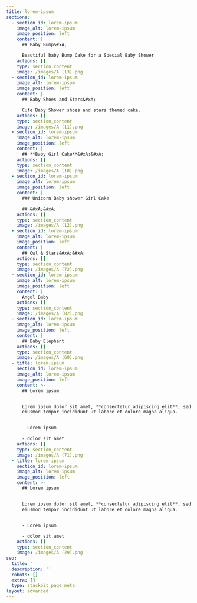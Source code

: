 ```yaml
---
title: lorem-ipsum
sections:
  - section_id: lorem-ipsum
    image_alt: lorem-ipsum
    image_position: left
    content: |
      ## Baby Bump&#xA;

      Beautiful baby Bump Cake for a Special Baby Shower
    actions: []
    type: section_content
    image: /images/A (13).png
  - section_id: lorem-ipsum
    image_alt: lorem-ipsum
    image_position: left
    content: |
      ## Baby Shoes and Stars&#xA;

      Cute Baby Shower shoes and stars themed cake.
    actions: []
    type: section_content
    image: /images/A (11).png
  - section_id: lorem-ipsum
    image_alt: lorem-ipsum
    image_position: left
    content: |
      ## **Baby Girl Cake**&#xA;&#xA;
    actions: []
    type: section_content
    image: /images/A (10).png
  - section_id: lorem-ipsum
    image_alt: lorem-ipsum
    image_position: left
    content: |
      ### Unicorn Baby shower Girl Cake

      ## &#xA;&#xA;
    actions: []
    type: section_content
    image: /images/A (12).png
  - section_id: lorem-ipsum
    image_alt: lorem-ipsum
    image_position: left
    content: |
      ## Owl & Stars&#xA;&#xA;
    actions: []
    type: section_content
    image: /images/A (72).png
  - section_id: lorem-ipsum
    image_alt: lorem-ipsum
    image_position: left
    content: |
      Angel Baby
    actions: []
    type: section_content
    image: /images/A (82).png
  - section_id: lorem-ipsum
    image_alt: lorem-ipsum
    image_position: left
    content: |
      ## Baby Elephant
    actions: []
    type: section_content
    image: /images/A (60).png
  - title: lorem-ipsum
    section_id: lorem-ipsum
    image_alt: lorem-ipsum
    image_position: left
    content: >-
      ## Lorem ipsum


      Lorem ipsum dolor sit amet, **consectetur adipiscing elit**, sed do
      eiusmod tempor incididunt ut labore et dolore magna aliqua.


      - Lorem ipsum

      - dolor sit amet
    actions: []
    type: section_content
    image: /images/A (71).png
  - title: lorem-ipsum
    section_id: lorem-ipsum
    image_alt: lorem-ipsum
    image_position: left
    content: >-
      ## Lorem ipsum


      Lorem ipsum dolor sit amet, **consectetur adipiscing elit**, sed do
      eiusmod tempor incididunt ut labore et dolore magna aliqua.


      - Lorem ipsum

      - dolor sit amet
    actions: []
    type: section_content
    image: /images/A (29).png
seo:
  title: ''
  description: ''
  robots: []
  extra: []
  type: stackbit_page_meta
layout: advanced
---
```


